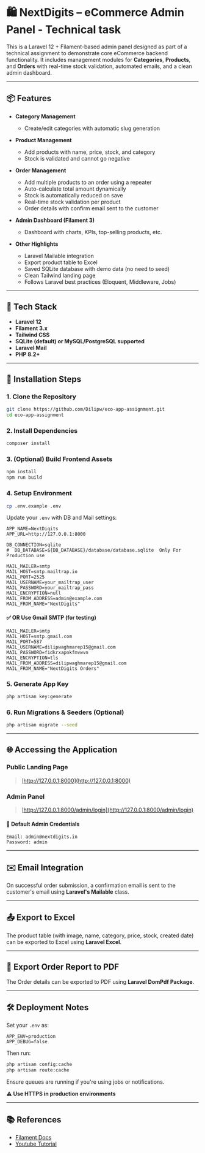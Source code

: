 # 🛍️ NextDigits – eCommerce Admin Panel - Technical task

This is a Laravel 12 + Filament-based admin panel designed as part of a technical assignment to demonstrate core eCommerce backend functionality. It includes management modules for **Categories**, **Products**, and **Orders** with real-time stock validation, automated emails, and a clean admin dashboard.

---

## 📦 Features

- **Category Management**
  - Create/edit categories with automatic slug generation

- **Product Management**
  - Add products with name, price, stock, and category
  - Stock is validated and cannot go negative

- **Order Management**
  - Add multiple products to an order using a repeater
  - Auto-calculate total amount dynamically
  - Stock is automatically reduced on save
  - Real-time stock validation per product
  - Order details with confirm email sent to the customer

- **Admin Dashboard (Filament 3)**
  - Dashboard with charts, KPIs, top-selling products, etc.

- **Other Highlights**
  - Laravel Mailable integration
  - Export product table to Excel
  - Saved SQLite database with demo data (no need to seed)
  - Clean Tailwind landing page
  - Follows Laravel best practices (Eloquent, Middleware, Jobs)

---

## 🚀 Tech Stack

- **Laravel 12**
- **Filament 3.x**
- **Tailwind CSS**
- **SQLite (default) or MySQL/PostgreSQL supported**
- **Laravel Mail**
- **PHP 8.2+**

---

## 🔧 Installation Steps

### 1. Clone the Repository

```bash
git clone https://github.com/Dilipw/eco-app-assignment.git
cd eco-app-assignment
```

### 2. Install Dependencies

```bash
composer install
```

### 3. (Optional) Build Frontend Assets

```bash
npm install
npm run build
```

### 4. Setup Environment

```bash
cp .env.example .env
```

Update your `.env` with DB and Mail settings:

```env
APP_NAME=NextDigits
APP_URL=http://127.0.0.1:8000

DB_CONNECTION=sqlite
#  DB_DATABASE=${DB_DATABASE}/database/database.sqlite  Only For Production use 

MAIL_MAILER=smtp
MAIL_HOST=smtp.mailtrap.io
MAIL_PORT=2525
MAIL_USERNAME=your_mailtrap_user
MAIL_PASSWORD=your_mailtrap_pass
MAIL_ENCRYPTION=null
MAIL_FROM_ADDRESS=admin@example.com
MAIL_FROM_NAME="NextDigits"
```

#### ✅ OR Use Gmail SMTP (for testing)

```env
MAIL_MAILER=smtp
MAIL_HOST=smtp.gmail.com
MAIL_PORT=587
MAIL_USERNAME=dilipwaghmarep15@gmail.com
MAIL_PASSWORD=fidkrxapnkfmvwvn
MAIL_ENCRYPTION=tls
MAIL_FROM_ADDRESS=dilipwaghmarep15@gmail.com
MAIL_FROM_NAME="NextDigits Orders"
```

### 5. Generate App Key

```bash
php artisan key:generate
```

### 6. Run Migrations & Seeders (Optional)

```bash
php artisan migrate --seed
```

---

## 🌐 Accessing the Application

### Public Landing Page
> [http://127.0.0.1:8000](http://127.0.0.1:8000)

### Admin Panel
> [http://127.0.0.1:8000/admin/login](http://127.0.0.1:8000/admin/login)

#### 🔐 Default Admin Credentials

```text
Email: admin@nextdigits.in
Password: admin
```

---

## ✉️ Email Integration

On successful order submission, a confirmation email is sent to the customer's email using **Laravel's Mailable** class.

---

## 📤 Export to Excel

The product table (with image, name, category, price, stock, created date) can be exported to Excel using **Laravel Excel**.

---
## 🧾 Export Order Report to PDF


The Order details can be exported to PDF using **Laravel DomPdf Package**.

---

## 🛠 Deployment Notes

Set your `.env` as:

```env
APP_ENV=production
APP_DEBUG=false
```

Then run:

```bash
php artisan config:cache
php artisan route:cache
```

Ensure queues are running if you're using jobs or notifications.

**⚠️ Use HTTPS in production environments**

---

## 📚 References

- [Filament Docs](https://filamentphp.com/docs)
- [Youtube Tutorial](https://youtu.be/JOPe7DvUq1Y?si=cDoksTkSXkOaBJLu)


